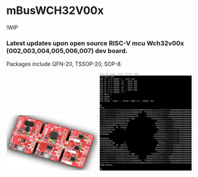 # mBusWCH32V00x
!WIP

### Latest updates upon open source RISC-V mcu Wch32v00x (002,003,004,005,006,007) dev board.
Packages include QFN-20, TSSOP-20, SOP-8.

<img src="pic/mBusWch32v00x_1008.jpg" width="48%"> <img src="pic/TTBASIC_ASCII_V003.jpg" width="48%">
